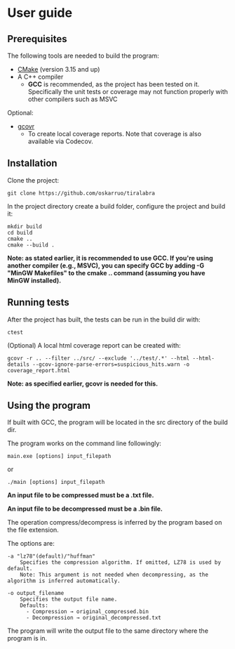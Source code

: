 # User guide

## Prerequisites

The following tools are needed to build the program:

- [CMake](https://cmake.org/download/) (version 3.15 and up)
- A C++ compiler
  - **GCC** is recommended, as the project has been tested on it. Specifically the unit tests or coverage may not function properly with other compilers such as MSVC

Optional:
- [gcovr](https://gcovr.com/en/stable/installation.html)
   - To create local coverage reports. Note that coverage is also available via Codecov.

## Installation

Clone the project:

```
git clone https://github.com/oskarruo/tiralabra
```

In the project directory create a build folder, configure the project and build it:

```
mkdir build
cd build
cmake ..
cmake --build .
```

**Note: as stated earlier, it is recommended to use GCC. If you're using another compiler (e.g., MSVC), you can specify GCC by adding -G "MinGW Makefiles" to the cmake .. command (assuming you have MinGW installed).**

## Running tests

After the project has built, the tests can be run in the build dir with:

```
ctest
```

(Optional) A local html coverage report can be created with:

```
gcovr -r .. --filter ../src/ --exclude '../test/.*' --html --html-details --gcov-ignore-parse-errors=suspicious_hits.warn -o coverage_report.html
```

**Note: as specified earlier, gcovr is needed for this.**

## Using the program

If built with GCC, the program will be located in the src directory of the build dir.

The program works on the command line followingly:

```
main.exe [options] input_filepath
```
or 
```
./main [options] input_filepath
```
**An input file to be compressed must be a .txt file.**

**An input file to be decompressed must be a .bin file.**

The operation compress/decompress is inferred by the program based on the file extension.

The options are:
```
-a "lz78"(default)/"huffman"  
    Specifies the compression algorithm. If omitted, LZ78 is used by default.
    Note: This argument is not needed when decompressing, as the algorithm is inferred automatically.

-o output_filename  
    Specifies the output file name.
    Defaults:
      - Compression → original_compressed.bin
      - Decompression → original_decompressed.txt
```
The program will write the output file to the same directory where the program is in.
